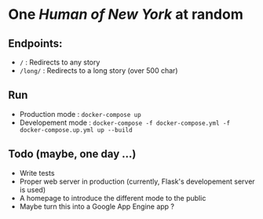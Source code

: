One _Human of New York_ at random
=

Endpoints:
--

- `/` : Redirects to any story
- `/long/` : Redirects to a long story (over 500 char)

Run
--

- Production mode : `docker-compose up`
- Developement mode : `docker-compose -f docker-compose.yml -f docker-compose.up.yml up --build`

Todo (maybe, one day ...)
--

- Write tests
- Proper web server in production (currently, Flask's developement server is used)
- A homepage to introduce the different mode to the public
- Maybe turn this into a Google App Engine app ?
